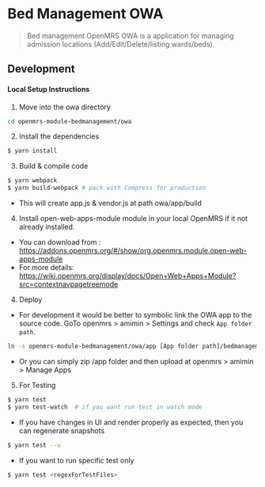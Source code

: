 # Bed Management OWA
> Bed management OpenMRS OWA is a application for managing admission locations (Add/Edit/Delete/listing wards/beds).

## Development
#### Local Setup Instructions
1. Move into the owa directory
```bash
cd openmrs-module-bedmanagement/owa
```

2. Install the dependencies
```bash
$ yarn install
```

3. Build & compile code
```bash
$ yarn webpack
$ yarn build-webpack # pack with Compress for production 
```
- This will create app.js & vendor.js at path owa/app/build

4. Install open-web-apps-module module in your local OpenMRS if it not already installed.
- You can download from : https://addons.openmrs.org/#/show/org.openmrs.module.open-web-apps-module
- For more details: https://wiki.openmrs.org/display/docs/Open+Web+Apps+Module?src=contextnavpagetreemode

4. Deploy
- For development it would be better to symbolic link the OWA app to the source code. 
GoTo openmrs > amimin > Settings and check `App folder path`.
```bash
ln -s openmrs-module-bedmanagement/owa/app [App folder path]/bedmanagement
```
- Or you can simply zip /app folder and then upload at openmrs > amimin > Manage Apps

5. For Testing 
```bash
$ yarn test
$ yarn test-watch  # if you want run test in watch mode
```
- If you have changes in UI and render properly as expected, then you can regenerate snapshots
```bash
$ yarn test --u
```
- If you want to run specific test only
```bash
$ yarn test <regexForTestFiles>
```